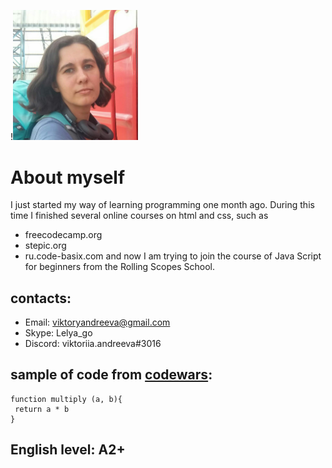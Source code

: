 !<img src="https://github.com/vsevbobrujsk/rsschool-cv/blob/gh-pages/IMG_20210808_150432.jpg" width="200">

# About myself
I just started my way of learning programming one month ago. During this time I finished several online courses on html and css, such as 
* freecodecamp.org 
* stepic.org
* ru.code-basix.com 
and now I am trying to join the course of Java Script for beginners from the Rolling Scopes School.

## contacts: 
* Email: viktoryandreeva@gmail.com
* Skype: Lelya_go
* Discord: viktoriia.andreeva#3016



## sample of code from [codewars](https://codewars.com):

```
function multiply (a, b){
 return a * b
}
```

## English level: A2+


